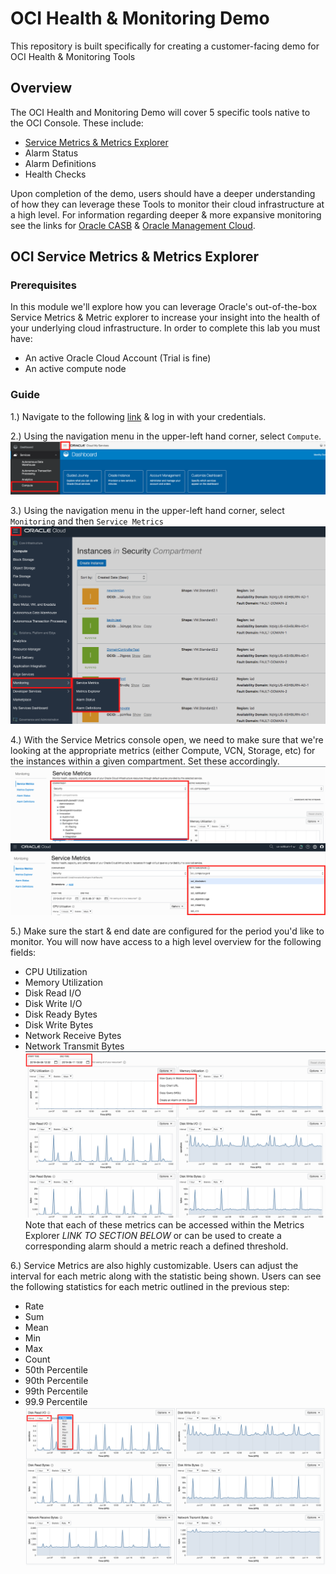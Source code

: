 # OCI Health & Monitoring Demo
This repository is built specifically for creating a customer-facing demo for OCI Health &amp; Monitoring Tools

## Overview
The OCI Health and Monitoring Demo will cover 5 specific tools native to the OCI Console. These include:
* [Service Metrics & Metrics Explorer](https://github.com/dbrett90/OCI_Health_Monitoring#oci-service-metrics--metrics-explorer)
* Alarm Status
* Alarm Definitions
* Health Checks

Upon completion of the demo, users should have a deeper understanding of how they can leverage these Tools
to monitor their cloud infrastructure at a high level. For information regarding deeper & more expansive monitoring see the links for [Oracle CASB](https://docs.oracle.com/en/cloud/paas/casb-cloud/palug/toc.htm) & [Oracle Management Cloud](https://docs.oracle.com/en/cloud/paas/management-cloud/index.html).

## OCI Service Metrics & Metrics Explorer
### Prerequisites
In this module we'll explore how you can leverage Oracle's out-of-the-box Service Metrics & Metric
explorer to increase your insight into the health of your underlying cloud infrastructure. In order to complete this lab you must have:
* An active Oracle Cloud Account (Trial is fine)
* An active compute node

### Guide
1.) Navigate to the following [link](https://cloud.oracle.com/home) & log in with your credentials.

2.) Using the navigation menu in the upper-left hand corner, select ```Compute```.
![1.)](/imgs/m1.png?raw=true)  

3.) Using the navigation menu in the upper-left hand corner, select ```Monitoring``` and then ```Service Metrics```
![1.)](/imgs/m2.png?raw=true)  

4.) With the Service Metrics console open, we need to make sure that we're looking at the appropriate metrics (either Compute, VCN, Storage, etc) for the instances within a given compartment. Set these accordingly.
![1.)](/imgs/m3.png?raw=true)  
![1.)](/imgs/m4.png?raw=true)  

5.) Make sure the start & end date are configured for the period you'd like to monitor. You will now have access to a high level overview for the following fields:
* CPU Utilization
* Memory Utilization
* Disk Read I/O
* Disk Write I/O
* Disk Ready Bytes
* Disk Write Bytes
* Network Receive Bytes
* Network Transmit Bytes
![1.)](/imgs/m5.png?raw=true)
Note that each of these metrics can be accessed within the Metrics Explorer *LINK TO SECTION BELOW* or can be used to create a corresponding alarm should a metric reach a defined threshold.

6.) Service Metrics are also highly customizable. Users can adjust the interval for each metric along with the statistic being shown. Users can see the following statistics for each metric outlined in the previous step:
* Rate
* Sum
* Mean
* Min
* Max
* Count
* 50th Percentile
* 90th Percentile
* 99th Percentile
* 99.9 Percentile
![1.)](/imgs/m6.png?raw=true)
